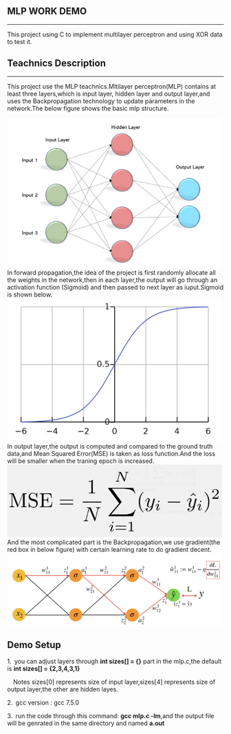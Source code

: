 ## **MLP WORK DEMO** #
***
This project using C to implement multilayer perceptron and using XOR data to test it.
## **Teachnics Description** #
***
This project use the MLP teachnics.Mltilayer perceptron(MLP) contains at least three layers,which is input layer, hidden layer and output layer,and uses the Backpropagation technology to update parameters in the network.The below figure shows the basic mlp structure.
<div>
<img src="mlp_fig.png" width="500"/>
</div>
In forward propagation,the idea of the project is first randomly allocate all the weights in the network,then in each layer,the output will go through an activation function (Sigmoid) and then passed to next layer as iuput.Sigmoid is shown below.
<div>
<img src="sigmoid.png" width="500"/>
</div>
In output layer,the output is computed and compared to the ground truth data,and Mean Squared Error(MSE) is taken as loss function.And the loss will be smaller when the traning epoch is increased.
<div>
<img src="MSE.png" width="500"/>
</div>
And the most complicated part is the Backpropagation,we use gradient(the red box in below figure) with certain learning rate to do gradient decent.
<div>
<img src="gd.png" width="500"/>
</div>

## **Demo Setup** #
1.&ensp;you can adjust layers through **int sizes[] = {}** part in the mlp.c,the default is **int sizes[] = {2,3,4,3,1}**

&emsp;Notes sizes[0] represents size of input layer,sizes[4] represents size of output layer,the other are hidden layes.

2.&ensp;gcc version : gcc 7.5.0
  
3.&ensp;run the code through this command: **gcc mlp.c -lm**,and the output file will be genrated in the same directory and named **a.out**

